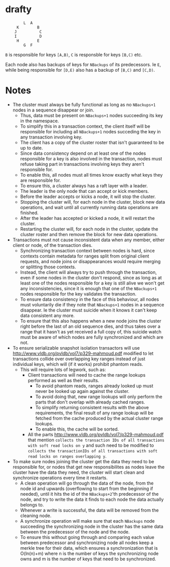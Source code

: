 drafty
======

```
        L  A    
     K        B 
    J          C
    I          D
     H        E 
        G  F     
```

`B` is responsible for keys `[A,B)`, `C` is responsble for keys `[B,C)` etc.

Each node also has backups of keys for `NBackups` of its predecessors. Ie `E`, while being responsible for `[D,E)` also has a backup of `[B,C)` and `[C,D)`.

Notes
======
* The cluster must always be fully functional as long as no `NBackups+1` nodes in a sequence disappear or join.
  * Thus, data must be present on `NBackups+1` nodes succeeding its key in the namespace.
  * To simplify this in a transaction context, the client itself will be responsible for including all `NBackups+1` nodes succeding the key in any transaction involving key.
  * The client has a copy of the cluster roster that isn't guaranteed to be up to date.
  * Since data consistency depend on at least one of the nodes responsible for a key is also involved in the transaction, nodes must refuse taking part in transactions involving keys they aren't responsible for.
  * To enable this, all nodes must all times know exactly what keys they are responsible for.
  * To ensure this, a cluster always has a raft layer with a leader.
  * The leader is the only node that can accept or kick members.
  * Before the leader accepts or kicks a node, it will stop the cluster.
  * Stopping the cluster will, for each node in the cluster, block new data operations, and wait until all currently running data operations are finished.
  * After the leader has accepted or kicked a node, it will restart the cluster.
  * Restarting the cluster will, for each node in the cluster, update the cluster roster and then remove the block for new data operations.
* Transactions must not cause inconsistent data when any member, either client or node, of the transaction dies.
  * Synchronizing transaction context between nodes is hard, since contexts contain metadata for ranges split from original client requests, and node joins or disappearances would require merging or splitting those contexts.
  * Instead, the client will always try to push through the transaction, even if some nodes in the cluster don't respond, since as long as at least one of the nodes responsible for a key is still alive we won't get any inconsistencies, since it is enough that one of the `NBackups+1` nodes responsible for the key validates the transaction.
  * To ensure data consistency in the face of this behaviour, all nodes must voluntarily die if they note that `NBackups+1` nodes in a sequence disappear. Ie the cluster must suicide when it knows it can't keep data consistent any more.
  * To ensure that this also happens when a new node joins the cluster right before the last of an old sequence dies, and thus takes over a range that it hasn't as yet received a full copy of, this suicide watch must be aware of which nodes are fully synchronized and which are not.
* To ensure serializable snapshot isolation transactors will use http://www.vldb.org/pvldb/vol7/p329-mahmoud.pdf modified to let transactions collide over overlapping key ranges instead of just individual keys, which will (if it works) prohibit phantom reads.
  * This will require lots of legwork, such as:
    * Client transactions will need to cache the range lookups performed as well as their results.
      * To avoid phantom reads, ranges already looked up must never be looked up again against the cluster.
      * To avoid doing that, new range lookups will only perform the parts that don't overlap with already cached ranges.
      * To simplify returning consistent results with the above requirements, the final result of any range lookup will be fetched from the cache produced by the actual cluster range lookups.
      * To enable this, the cache will be sorted. 
    * All the parts http://www.vldb.org/pvldb/vol7/p329-mahmoud.pdf that mention `collects the transaction IDs of all transactions with soft read locks on y` and such need to be modified to `collects the transactionIDs of all transactions with soft read locks on ranges overlapping y`.
* To make sure nodes joining the cluster get the data they need to be responsible for, or nodes that get new responsibilites as nodes leave the cluster have the data they need, the cluster will start clean and synchronize operations every time it restarts.
  * A clean operation will go through the data of the node, from the node id and upwards (overflowing to start from the beginning if needed), until it hits the id of the `NBackups+2`'th predecessor of the node, and try to write the data it finds to each node the data actually belongs to.
  * Whenever a write is successful, the data will be removed from the cleaning node.
  * A synchronize operation will make sure that each `NBackups` node succeeding the synchronizing node in the cluster has the same data between the predecessor of the node and the node.
  * To ensure this without going through and comparing each value between predecessor and synchronizing node all nodes keep a merkle tree for their data, which ensures a synchronization that is O(ln(n)+m) where n is the number of keys the synchronizing node owns and m is the number of keys that need to be synchronized.

